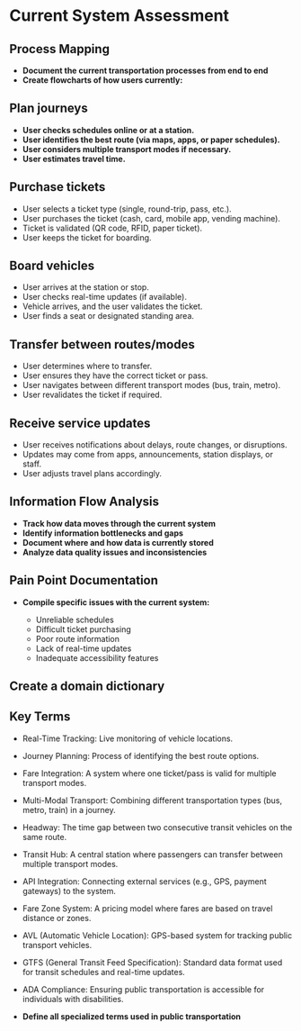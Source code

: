 # Current System Assessment

## Process Mapping

- **Document the current transportation processes from end to end**
- **Create flowcharts of how users currently:**

## Plan journeys

- **User checks schedules online or at a station.**
- **User identifies the best route (via maps, apps, or paper schedules).**
- **User considers multiple transport modes if necessary.**
- **User estimates travel time.**

## Purchase tickets

- User selects a ticket type (single, round-trip, pass, etc.).
- User purchases the ticket (cash, card, mobile app, vending machine).
- Ticket is validated (QR code, RFID, paper ticket).
- User keeps the ticket for boarding.

## Board vehicles

- User arrives at the station or stop.
- User checks real-time updates (if available).
- Vehicle arrives, and the user validates the ticket.
- User finds a seat or designated standing area.

## Transfer between routes/modes

- User determines where to transfer.
- User ensures they have the correct ticket or pass.
- User navigates between different transport modes (bus, train, metro).
- User revalidates the ticket if required.

## Receive service updates

- User receives notifications about delays, route changes, or disruptions.
- Updates may come from apps, announcements, station displays, or staff.
- User adjusts travel plans accordingly.

## Information Flow Analysis

- **Track how data moves through the current system**
- **Identify information bottlenecks and gaps**
- **Document where and how data is currently stored**
- **Analyze data quality issues and inconsistencies**

## Pain Point Documentation

- **Compile specific issues with the current system:**

  - Unreliable schedules
  - Difficult ticket purchasing
  - Poor route information
  - Lack of real-time updates
  - Inadequate accessibility features

## Create a domain dictionary

## Key Terms

- Real-Time Tracking: Live monitoring of vehicle locations.
- Journey Planning: Process of identifying the best route options.
- Fare Integration: A system where one ticket/pass is valid for multiple transport modes.
- Multi-Modal Transport: Combining different transportation types (bus, metro, train) in a journey.
- Headway: The time gap between two consecutive transit vehicles on the same route.
- Transit Hub: A central station where passengers can transfer between multiple transport modes.
- API Integration: Connecting external services (e.g., GPS, payment gateways) to the system.
- Fare Zone System: A pricing model where fares are based on travel distance or zones.
- AVL (Automatic Vehicle Location): GPS-based system for tracking public transport vehicles.
- GTFS (General Transit Feed Specification): Standard data format used for transit schedules and real-time updates.
- ADA Compliance: Ensuring public transportation is accessible for individuals with disabilities.

- **Define all specialized terms used in public transportation**
